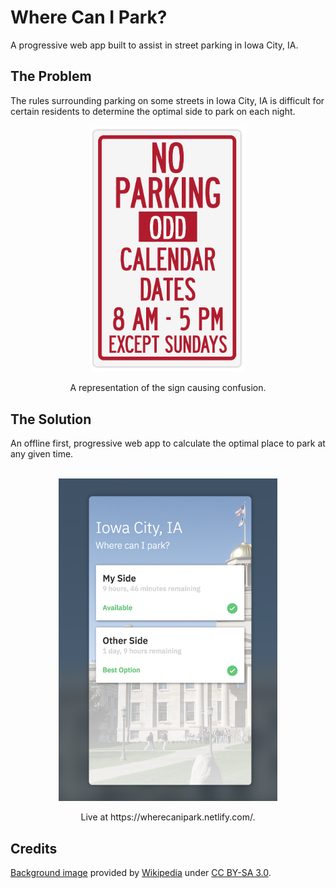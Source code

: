 # Where Can I Park?

A progressive web app built to assist in street parking in Iowa City, IA.

## The Problem

The rules surrounding parking on some streets in Iowa City, IA is difficult for certain residents to determine the optimal side to park on each night.

<figure>
  <p align="center">
    <img src="./.github/sign.svg" width="250" alt="Street sign reading: No Parking, Odd Calendar Dates, 8 AM - 5 PM, Except Sundays">
  </p>
  <figcaption>
    <p align="center">
      A representation of the sign causing confusion.
    </p>
  </figcaption>
</figure>

## The Solution

An offline first, progressive web app to calculate the optimal place to park at any given time.<br><br>

<figure>
  <p align="center">
    <a href="https://wherecanipark.netlify.com/">
      <img src="./.github/screenshot.png" width="350" alt="A screenshot of Where Can I Park">
    </a>
  </p>
  <figcaption>
    <p align="center">
      Live at https://wherecanipark.netlify.com/.
    </p>
  </figcaption>
</figure>

## Credits

[Background image](./public/background.jpg) provided by [Wikipedia](https://en.wikipedia.org/wiki/Iowa_Old_Capitol_Building#/media/File:Old_Capitol_Iowa_City.jpg) under [CC BY-SA 3.0](https://creativecommons.org/licenses/by-sa/3.0/).
